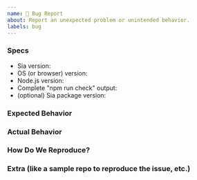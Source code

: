 ```yaml
---
name: 🐞 Bug Report
about: Report an unexpected problem or unintended behavior.
labels: bug
---
```


<!--
Thanks for your interest in Sia! ❤️
Please check if there is no similar issue before creating this one.
-->

### Specs

- Sia version:
- OS (or browser) version:
- Node.js version:
- Complete "npm run check" output:
- (optional) Sia package version:

### Expected Behavior

### Actual Behavior

### How Do We Reproduce?

### Extra (like a sample repo to reproduce the issue, etc.)
